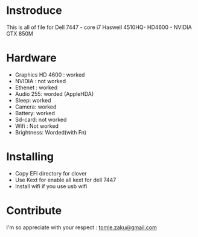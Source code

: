 # Instroduce
This is all of file for Dell 7447 - core i7 Haswell 4510HQ- HD4600 - NVIDIA GTX 850M
# Hardware

- Graphics HD 4600 : worked
- NVIDIA : not worked
- Ethenet : worked
- Audio 255: worded (AppleHDA)
- Sleep: worked
- Camera: worked
- Battery: worked
- Sd-card: not worked
- Wifi : Not worked
- Brightness: Worded(with Fn)
# Installing

- Copy EFI directory for clover
- Use Kext for enable all kext for dell 7447
- Install wifi if you use usb wifi

# Contribute

I'm so appreciate with your respect : tomle.zaku@gmail.com
